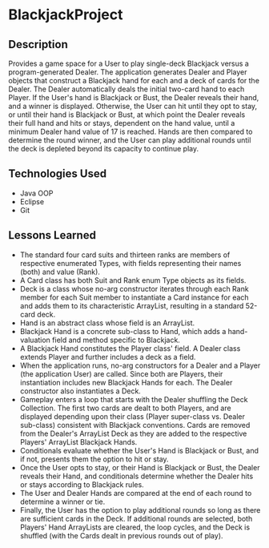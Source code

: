 # BlackjackProject

## Description
Provides a game space for a User to play single-deck Blackjack versus a program-generated Dealer. 
The application generates Dealer and Player objects that construct a Blackjack hand for each 
and a deck of cards for the Dealer. The Dealer automatically deals the initial two-card hand to each Player. 
If the User's hand is Blackjack or Bust, the Dealer reveals their hand, and a winner is displayed.
Otherwise, the User can hit until they opt to stay, or until their hand is Blackjack or Bust, 
at which point the Dealer reveals their full hand and hits or stays, dependent on the hand value, 
until a minimum Dealer hand value of 17 is reached. Hands are then compared to determine the round winner, 
and the User can play additional rounds until the deck is depleted beyond its capacity to continue play.

## Technologies Used
- Java OOP
- Eclipse
- Git

## Lessons Learned
- The standard four card suits and thirteen ranks are members of respective enumerated Types, 
with fields representing their names (both) and value (Rank).
- A Card class has both Suit and Rank enum Type objects as its fields.
- Deck is a class whose no-arg constructor iterates through each Rank member for each Suit member 
to instantiate a Card instance for each and adds them to its characteristic ArrayList, 
resulting in a standard 52-card deck.
- Hand is an abstract class whose field is an ArrayList.
- Blackjack Hand is a concrete sub-class to Hand, which adds a hand-valuation field and method specific to Blackjack. 
- A Blackjack Hand constitutes the Player class' field. A Dealer class extends Player and further includes 
a deck as a field.
- When the application runs, no-arg constructors for a Dealer and a Player (the application User) are called. 
Since both are Players, their instantiation includes new Blackjack Hands for each. The Dealer constructor 
also instantiates a Deck.
- Gameplay enters a loop that starts with the Dealer shuffling the Deck Collection. 
The first two cards are dealt to both Players, and are displayed depending upon their class 
(Player super-class vs. Dealer sub-class) consistent with Blackjack conventions. Cards are removed 
from the Dealer's ArrayList Deck as they are added to the respective Players' ArrayList Blackjack Hands.
- Conditionals evaluate whether the User's Hand is Blackjack or Bust, and if not, presents them the option to 
hit or stay.
- Once the User opts to stay, or their Hand is Blackjack or Bust, the Dealer reveals their Hand, and conditionals 
determine whether the Dealer hits or stays according to Blackjack rules.
- The User and Dealer Hands are compared at the end of each round to determine a winner or tie.
- Finally, the User has the option to play additional rounds so long as there are sufficient cards in the Deck. 
If additional rounds are selected, both Players' Hand ArrayLists are cleared, the loop cycles, and the 
Deck is shuffled (with the Cards dealt in previous rounds out of play).